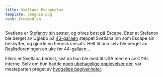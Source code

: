 ```yaml
---
title: Svetlana Escapealov
template: penguin.pug
rank: Æresmedlem
---
```


Svetlana er [Stefanov](/penguin/stefanov/) sin søster, og trives best på Escape. Etter at Stefanov ble berget av Uglebo på [43-gallaen](/dictionary/#galla-nummerering) steppet Svetlana inn som Escape sin beskytter, og gjorde en heroisk innsats. Helt til hun selv ble berget av Realistforeningen en uke før 44-gallaen...

Ellers er Svetlana bereist, sist da hun ble med til USA med en av CYBs interne. Selv om hun hadde [noen ubehagelige opplevelser der](https://www.facebook.com/photo.php?fbid=275587299231416&set=p.275587299231416&type=1), var mesteparten preget av [hyggelige begivenheter](https://www.facebook.com/photo.php?fbid=276443842479095&set=o.155555111125341&type=1).